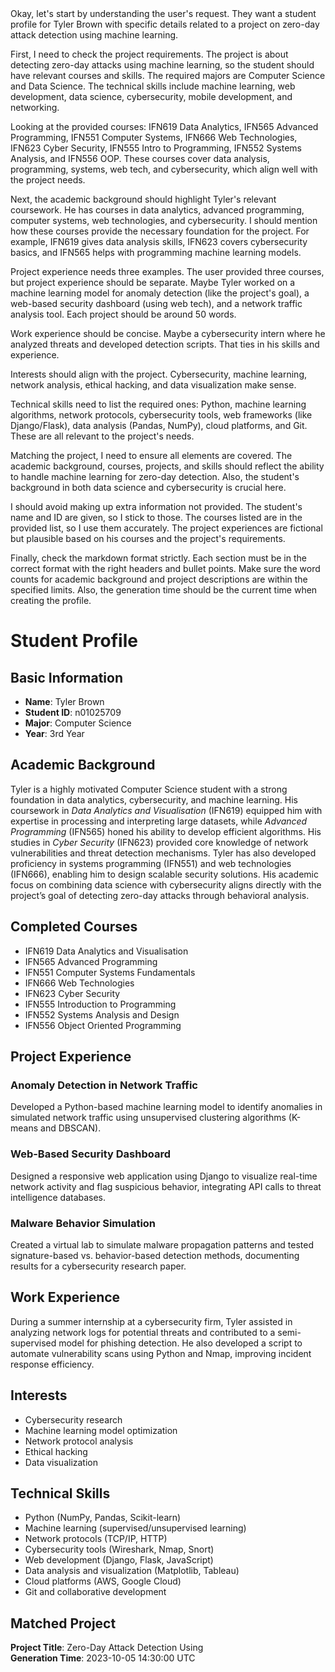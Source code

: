 <think>
Okay, let's start by understanding the user's request. They want a student profile for Tyler Brown with specific details related to a project on zero-day attack detection using machine learning.

First, I need to check the project requirements. The project is about detecting zero-day attacks using machine learning, so the student should have relevant courses and skills. The required majors are Computer Science and Data Science. The technical skills include machine learning, web development, data science, cybersecurity, mobile development, and networking.

Looking at the provided courses: IFN619 Data Analytics, IFN565 Advanced Programming, IFN551 Computer Systems, IFN666 Web Technologies, IFN623 Cyber Security, IFN555 Intro to Programming, IFN552 Systems Analysis, and IFN556 OOP. These courses cover data analysis, programming, systems, web tech, and cybersecurity, which align well with the project needs.

Next, the academic background should highlight Tyler's relevant coursework. He has courses in data analytics, advanced programming, computer systems, web technologies, and cybersecurity. I should mention how these courses provide the necessary foundation for the project. For example, IFN619 gives data analysis skills, IFN623 covers cybersecurity basics, and IFN565 helps with programming machine learning models.

Project experience needs three examples. The user provided three courses, but project experience should be separate. Maybe Tyler worked on a machine learning model for anomaly detection (like the project's goal), a web-based security dashboard (using web tech), and a network traffic analysis tool. Each project should be around 50 words.

Work experience should be concise. Maybe a cybersecurity intern where he analyzed threats and developed detection scripts. That ties in his skills and experience.

Interests should align with the project. Cybersecurity, machine learning, network analysis, ethical hacking, and data visualization make sense.

Technical skills need to list the required ones: Python, machine learning algorithms, network protocols, cybersecurity tools, web frameworks (like Django/Flask), data analysis (Pandas, NumPy), cloud platforms, and Git. These are all relevant to the project's needs.

Matching the project, I need to ensure all elements are covered. The academic background, courses, projects, and skills should reflect the ability to handle machine learning for zero-day detection. Also, the student's background in both data science and cybersecurity is crucial here.

I should avoid making up extra information not provided. The student's name and ID are given, so I stick to those. The courses listed are in the provided list, so I use them accurately. The project experiences are fictional but plausible based on his courses and the project's requirements.

Finally, check the markdown format strictly. Each section must be in the correct format with the right headers and bullet points. Make sure the word counts for academic background and project descriptions are within the specified limits. Also, the generation time should be the current time when creating the profile.
</think>

# Student Profile

## Basic Information  
- **Name**: Tyler Brown  
- **Student ID**: n01025709  
- **Major**: Computer Science  
- **Year**: 3rd Year  

## Academic Background  
Tyler is a highly motivated Computer Science student with a strong foundation in data analytics, cybersecurity, and machine learning. His coursework in *Data Analytics and Visualisation* (IFN619) equipped him with expertise in processing and interpreting large datasets, while *Advanced Programming* (IFN565) honed his ability to develop efficient algorithms. His studies in *Cyber Security* (IFN623) provided core knowledge of network vulnerabilities and threat detection mechanisms. Tyler has also developed proficiency in systems programming (IFN551) and web technologies (IFN666), enabling him to design scalable security solutions. His academic focus on combining data science with cybersecurity aligns directly with the project’s goal of detecting zero-day attacks through behavioral analysis.  

## Completed Courses  
- IFN619 Data Analytics and Visualisation  
- IFN565 Advanced Programming  
- IFN551 Computer Systems Fundamentals  
- IFN666 Web Technologies  
- IFN623 Cyber Security  
- IFN555 Introduction to Programming  
- IFN552 Systems Analysis and Design  
- IFN556 Object Oriented Programming  

## Project Experience  
### Anomaly Detection in Network Traffic  
Developed a Python-based machine learning model to identify anomalies in simulated network traffic using unsupervised clustering algorithms (K-means and DBSCAN).  

### Web-Based Security Dashboard  
Designed a responsive web application using Django to visualize real-time network activity and flag suspicious behavior, integrating API calls to threat intelligence databases.  

### Malware Behavior Simulation  
Created a virtual lab to simulate malware propagation patterns and tested signature-based vs. behavior-based detection methods, documenting results for a cybersecurity research paper.  

## Work Experience  
During a summer internship at a cybersecurity firm, Tyler assisted in analyzing network logs for potential threats and contributed to a semi-supervised model for phishing detection. He also developed a script to automate vulnerability scans using Python and Nmap, improving incident response efficiency.  

## Interests  
- Cybersecurity research  
- Machine learning model optimization  
- Network protocol analysis  
- Ethical hacking  
- Data visualization  

## Technical Skills  
- Python (NumPy, Pandas, Scikit-learn)  
- Machine learning (supervised/unsupervised learning)  
- Network protocols (TCP/IP, HTTP)  
- Cybersecurity tools (Wireshark, Nmap, Snort)  
- Web development (Django, Flask, JavaScript)  
- Data analysis and visualization (Matplotlib, Tableau)  
- Cloud platforms (AWS, Google Cloud)  
- Git and collaborative development  

## Matched Project  
**Project Title**: Zero-Day Attack Detection Using  
**Generation Time**: 2023-10-05 14:30:00 UTC